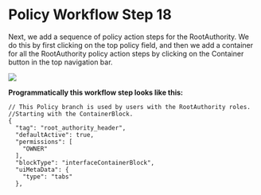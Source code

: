 # Policy Workflow Step 18



Next, we add a sequence of policy action steps for the RootAuthority. We do this by first clicking on the top policy field, and then we add a container for all the RootAuthority policy action steps by clicking on the Container button in the top navigation bar.

![](https://i.imgur.com/Wm4dpIn.png)

**Programmatically this workflow step looks like this:**

```
// This Policy branch is used by users with the RootAuthority roles.
//Starting with the ContainerBlock.
{
  "tag": "root_authority_header",
  "defaultActive": true,
  "permissions": [
    "OWNER"
  ],
  "blockType": "interfaceContainerBlock",
  "uiMetaData": {
    "type": "tabs"
  },
```
